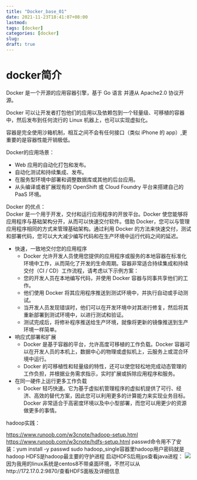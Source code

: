 ```yaml
---
title: "Docker_base_01"
date: 2021-11-23T18:41:07+08:00
lastmod:
tags: [docker]
categories: [docker]
slug:
draft: true
---
```

# docker简介
Docker 是一个开源的应用容器引擎，基于 Go 语言 并遵从 Apache2.0 协议开源。

Docker 可以让开发者打包他们的应用以及依赖包到一个轻量级、可移植的容器中，然后发布到任何流行的 Linux 机器上，也可以实现虚拟化。

容器是完全使用沙箱机制，相互之间不会有任何接口（类似 iPhone 的 app）,更重要的是容器性能开销极低。

Docker的应用场景：
- Web 应用的自动化打包和发布。
- 自动化测试和持续集成、发布。
- 在服务型环境中部署和调整数据库或其他的后台应用。
- 从头编译或者扩展现有的 OpenShift 或 Cloud Foundry 平台来搭建自己的 PaaS 环境。

Docker 的优点：   
Docker 是一个用于开发，交付和运行应用程序的开放平台。Docker 使您能够将应用程序与基础架构分开，从而可以快速交付软件。借助 Docker，您可以与管理应用程序相同的方式来管理基础架构。通过利用 Docker 的方法来快速交付，测试和部署代码，您可以大大减少编写代码和在生产环境中运行代码之间的延迟。

- 快速，一致地交付您的应用程序
    - Docker 允许开发人员使用您提供的应用程序或服务的本地容器在标准化环境中工作，从而简化了开发的生命周期。容器非常适合持续集成和持续交付（CI / CD）工作流程，请考虑以下示例方案：
    - 您的开发人员在本地编写代码，并使用 Docker 容器与同事共享他们的工作。
    - 他们使用 Docker 将其应用程序推送到测试环境中，并执行自动或手动测试。
    - 当开发人员发现错误时，他们可以在开发环境中对其进行修复，然后将其重新部署到测试环境中，以进行测试和验证。
    - 测试完成后，将修补程序推送给生产环境，就像将更新的镜像推送到生产环境一样简单。
- 响应式部署和扩展
    - Docker 是基于容器的平台，允许高度可移植的工作负载。Docker 容器可以在开发人员的本机上，数据中心的物理或虚拟机上，云服务上或混合环境中运行。
    - Docker 的可移植性和轻量级的特性，还可以使您轻松地完成动态管理的工作负担，并根据业务需求指示，实时扩展或拆除应用程序和服务。
- 在同一硬件上运行更多工作负载
    - Docker 轻巧快速。它为基于虚拟机管理程序的虚拟机提供了可行、经济、高效的替代方案，因此您可以利用更多的计算能力来实现业务目标。Docker 非常适合于高密度环境以及中小型部署，而您可以用更少的资源做更多的事情。


hadoop实践：

https://www.runoob.com/w3cnote/hadoop-setup.html
https://www.runoob.com/w3cnote/hdfs-setup.html
passwd命令用不了安装：yum install -y passwd sudo
hadoop_single容器里hadoop用户密码就是hadoop
HDFS是hadoop最主要的守护进程
启动HDFS后用jps查看java进程：
![](https://raw.githubusercontent.com/QizhengZou/Drawing_bed/main/20211123211252.png)
因为我用的linux系统是centos8不带桌面环境，不然可以从http://172.17.0.2:9870/查看HDFS面板及详细信息
